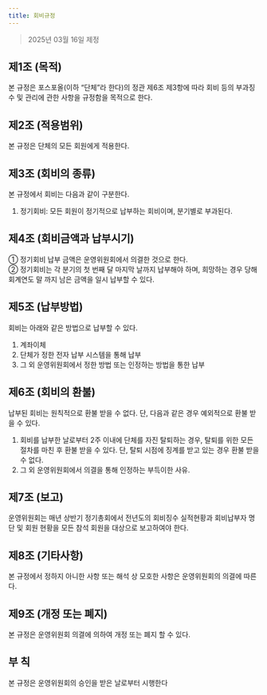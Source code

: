```yaml
---
title: 회비규정
---
```


> 2025년 03월 16일 제정

## 제1조 (목적)
본 규정은 포스포올(이하 “단체”라 한다)의 정관 제6조 제3항에 따라 회비 등의 부과징수 및 관리에 관한 사항을 규정함을 목적으로 한다.
## 제2조 (적용범위)
본 규정은 단체의 모든 회원에게 적용한다.
## 제3조 (회비의 종류)
본 규정에서 회비는 다음과 같이 구분한다.
1. 정기회비: 모든 회원이 정기적으로 납부하는 회비이며, 분기별로 부과된다.
## 제4조 (회비금액과 납부시기)
① 정기회비 납부 금액은 운영위원회에서 의결한 것으로 한다.   
② 정기회비는 각 분기의 첫 번째 달 마지막 날까지 납부해야 하며, 희망하는 경우 당해 회계연도 말 까지 남은 금액을 일시 납부할 수 있다.   
## 제5조 (납부방법)
회비는 아래와 같은 방법으로 납부할 수 있다.
1. 계좌이체
2. 단체가 정한 전자 납부 시스템을 통해 납부
3. 그 외 운영위원회에서 정한 방법 또는 인정하는 방법을 통한 납부
## 제6조 (회비의 환불)
납부된 회비는 원칙적으로 환불 받을 수 없다. 단, 다음과 같은 경우 예외적으로 환불 받을 수 있다.
1. 회비를 납부한 날로부터 2주 이내에 단체를 자진 탈퇴하는 경우, 탈퇴를 위한 모든 절차를 마친 후 환불 받을 수 있다. 단, 탈퇴 시점에 징계를 받고 있는 경우 환불 받을 수 없다.
2. 그 외 운영위원회에서 의결을 통해 인정하는 부득이한 사유.
## 제7조 (보고)
운영위원회는 매년 상반기 정기총회에서 전년도의 회비징수 실적현황과 회비납부자 명단 및 회원 현황을 모든 참석 회원을 대상으로 보고하여야 한다.
## 제8조 (기타사항)
본 규정에서 정하지 아니한 사항 또는 해석 상 모호한 사항은 운영위원회의 의결에 따른다.
## 제9조 (개정 또는 폐지)
본 규정은 운영위원회 의결에 의하여 개정 또는 폐지 할 수 있다.
## 부 칙
본 규정은 운영위원회의 승인을 받은 날로부터 시행한다